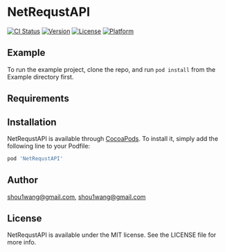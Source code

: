 # NetRequstAPI

[![CI Status](http://img.shields.io/travis/shou1wang@gmail.com/NetRequstAPI.svg?style=flat)](https://travis-ci.org/shou1wang@gmail.com/NetRequstAPI)
[![Version](https://img.shields.io/cocoapods/v/NetRequstAPI.svg?style=flat)](http://cocoapods.org/pods/NetRequstAPI)
[![License](https://img.shields.io/cocoapods/l/NetRequstAPI.svg?style=flat)](http://cocoapods.org/pods/NetRequstAPI)
[![Platform](https://img.shields.io/cocoapods/p/NetRequstAPI.svg?style=flat)](http://cocoapods.org/pods/NetRequstAPI)

## Example

To run the example project, clone the repo, and run `pod install` from the Example directory first.

## Requirements

## Installation

NetRequstAPI is available through [CocoaPods](http://cocoapods.org). To install
it, simply add the following line to your Podfile:

```ruby
pod 'NetRequstAPI'
```

## Author

shou1wang@gmail.com, shou1wang@gmail.com

## License

NetRequstAPI is available under the MIT license. See the LICENSE file for more info.
